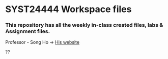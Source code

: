 # SYST24444 Workspace files

### This repository has all the weekly in-class created files, labs & Assignment files.

Professor - Song Ho -> [His website](https://www.songho.ca/)

??
